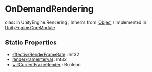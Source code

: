# OnDemandRendering
class in UnityEngine.Rendering
 / Inherits from: <a href="https://docs.unity3d.com/6000.1/Documentation/ScriptReference/Object.html">Object</a> / Implemented in: <a href="https://docs.unity3d.com/6000.1/Documentation/ScriptReference/UnityEngine.CoreModule.html">UnityEngine.CoreModule</a>

## Static Properties
- <a href="https://docs.unity3d.com/6000.1/Documentation/ScriptReference/OnDemandRendering-effectiveRenderFrameRate.html">effectiveRenderFrameRate</a> : Int32
- <a href="https://docs.unity3d.com/6000.1/Documentation/ScriptReference/OnDemandRendering-renderFrameInterval.html">renderFrameInterval</a> : Int32
- <a href="https://docs.unity3d.com/6000.1/Documentation/ScriptReference/OnDemandRendering-willCurrentFrameRender.html">willCurrentFrameRender</a> : Boolean
